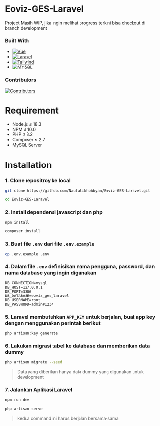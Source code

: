 # Eoviz-GES-Laravel
Project Masih WIP, jika ingin melihat progress terkini bisa checkout di branch development

### Built With
* [![Vue][Vue.js]][Vue-url]
* [![Laravel][Laravel.com]][Laravel-url]
* [![Tailwind][Tailwind.com]][Tailwind-url]
* [![MYSQL][MYSQL.com]][MYSQL-url]

### Contributors
[![Contributors][contributors-shield]][contributors-url]

# Requirement
- Node.js ≤ 18.3
- NPM ≤ 10.0
- PHP ≤ 8.2
- Composer ≤ 2.7
- MySQL Server

# Installation
### 1. Clone repositroy ke local
```bash
git clone https://github.com/NaufalikhoAbyan/Eoviz-GES-Laravel.git
```
```bash
cd Eoviz-GES-Laravel
```
 ### 2. Install dependensi javascript dan php
 ```bash
npm install
```
```bash
composer install
```
### 3. Buat file `.env` dari file `.env.example`
```bash
cp .env.example .env
```

### 4. Dalam file `.env` definisikan nama pengguna, password, dan nama database yang ingin digunakan
```env
DB_CONNECTION=mysql
DB_HOST=127.0.0.1
DB_PORT=3306
DB_DATABASE=eoviz_ges_laravel
DB_USERNAME=root
DB_PASSWORD=admin#1234
```

### 5. Laravel membutuhkan `APP_KEY` untuk berjalan, buat app key dengan menggunakan perintah berikut
```bash
php artisan:key generate
```

### 6. Lakukan migrasi tabel ke database dan memberikan data dummy
```bash
php artisan migrate --seed
```
> Data yang diberikan hanya data dummy yang digunakan untuk development

### 7. Jalankan Aplikasi Laravel
```bash
npm run dev
```
```bash
php artisan serve
```
> kedua command ini harus berjalan bersama-sama


<!-- MARKDOWN LINKS  -->
[Laravel.com]: https://img.shields.io/badge/Laravel-FF2D20?style=for-the-badge&logo=laravel&logoColor=white
[Laravel-url]: https://laravel.com
[Vue.js]: https://img.shields.io/badge/Vue.js-35495E?style=for-the-badge&logo=vuedotjs&logoColor=4FC08D
[Vue-url]: https://vuejs.org/
[Tailwind.com]: https://img.shields.io/badge/tailwindcss-%2338B2AC.svg?style=for-the-badge&logo=tailwind-css&logoColor=white
[Tailwind-url]: https://tailwindui.com
[MYSQL.com]: https://img.shields.io/badge/mysql-4479A1.svg?style=for-the-badge&logo=mysql&logoColor=white
[MYSQL-url]: https://mysql.com

[contributors-shield]: https://img.shields.io/github/contributors/NaufalikhoAbyan/Eoviz-GES-Laravel.svg?style=for-the-badge
[contributors-url]: https://github.com/NaufalikhoAbyan/Eoviz-GES-Laravel/graphs/contributors
